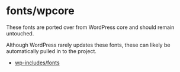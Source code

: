 # fonts/wpcore

These fonts are ported over from WordPress core and should remain untouched.

Although WordPress rarely updates these fonts, these can likely be automatically pulled in to the project.

- [wp-includes/fonts](https://github.com/WordPress/wordpress-develop/tree/trunk/src/wp-includes/fonts)
